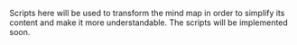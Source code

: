 Scripts here will be used to transform the mind map in order to simplify its content and make it more understandable.
The scripts will be implemented soon.